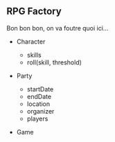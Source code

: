 ## RPG Factory

Bon bon bon, on va foutre quoi ici...

- Character

  - skills
  - roll(skill, threshold)

- Party

  - startDate
  - endDate
  - location
  - organizer
  - players

- Game
